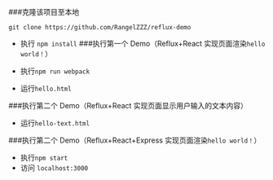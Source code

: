 ###克隆该项目至本地
```
git clone https://github.com/RangelZZZ/reflux-demo
```
* 执行 `npm install`
###执行第一个 Demo（Reflux+React 实现页面渲染`hello world！`）

* 执行`npm run webpack`
* 运行`hello.html`

###执行第二个 Demo（Reflux+React 实现页面显示用户输入的文本内容）
* 运行`hello-text.html`

###执行第二个 Demo（Reflux+React+Express 实现页面渲染`hello world！`）
* 执行`npm start`
* 访问 `localhost:3000`